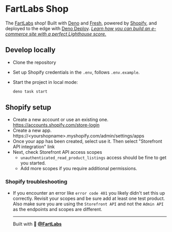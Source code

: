 # FartLabs Shop

The [FartLabs](https://fartlabs.org) shop! Built with [Deno](https://deno.land/)
and [Fresh](https://fresh.deno.dev/), powered by
[Shopify](https://www.shopify.com), and deployed to the edge with
[Deno Deploy](https://deno.com/deploy).
[_Learn how you can build an e-commerce site with a perfect Lighthouse score._](https://github.com/denoland/merch)

## Develop locally

- Clone the repository
- Set up Shopify credentials in the `.env`, follows `.env.example`.
- Start the project in local mode:

  ```bash
  deno task start
  ```

## Shopify setup

- Create a new account or use an existing one.
  <https://accounts.shopify.com/store-login>
- Create a new app. https://\<yourshopname>.myshopify.com/admin/settings/apps
- Once your app has been created, select use it. Then select "Storefront API
  integration" link
- Next, check Storefront API access scopes
  - `unauthenticated_read_product_listings` access should be fine to get you
    started.
  - Add more scopes if you require additional permissions.

### Shopify troubleshooting

- If you encounter an error like `error code 401` you likely didn't set this up
  correctly. Revisit your scopes and be sure add at least one test product. Also
  make sure you are using the `Storefront API` and not the `Admin API` as the
  endpoints and scopes are different.

  ---

  Built with 💖 [**@FartLabs**](https://github.com/FartLabs)
